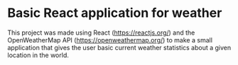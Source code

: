 # Basic React application for weather

This project was made using React (https://reactjs.org/) and the OpenWeatherMap API (https://openweathermap.org/) to make a small application that gives the user basic current weather statistics about a given location in the world.
